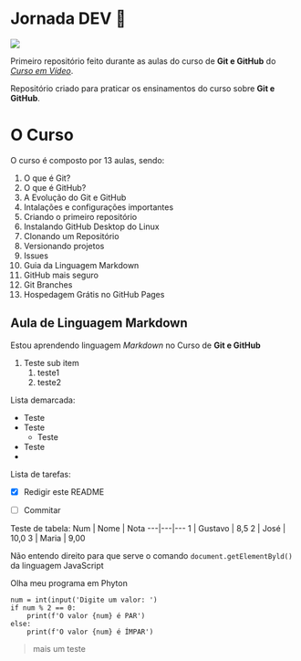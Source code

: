 # Jornada DEV 🖖

![](https://github.com/abarbaragomes/Jornada-DEV/assets/136185103/64d6cafe-5112-4c35-80ab-47a36a55cda9)

 Primeiro repositório feito durante as aulas do curso de **Git e GitHub** do *[Curso em Vídeo](https://www.youtube.com/live/xEKo29OWILE?feature=share)*.

 Repositório criado para praticar os ensinamentos do curso sobre **Git e GitHub**.


# O Curso

O curso é composto por 13 aulas, sendo:
1. O que é Git?
2. O que é GitHub?
3. A Evolução do Git e GitHub
4. Intalações e configurações importantes
5. Criando o primeiro repositório
6. Instalando GitHub Desktop do Linux
7. Clonando um Repositório
8. Versionando projetos
9. Issues
10. Guia da Linguagem Markdown
11. GitHub mais seguro
12. Git Branches
13. Hospedagem Grátis no GitHub Pages


## Aula de Linguagem Markdown
Estou aprendendo linguagem *Markdown* no Curso de **Git e GitHub**

1. Teste sub item
   1. teste1
   2. teste2

Lista demarcada:
* Teste
* Teste
   * Teste
* Teste
*

Lista de tarefas:
- [x] Redigir este README
- [ ] Commitar 


Teste de tabela:
Num | Nome | Nota
---|---|---
1 | Gustavo | 8,5
2 | José | 10,0
3 | Maria | 9,00

Não entendo direito para que serve o comando `document.getElementByld()` da linguagem JavaScript

Olha meu programa em Phyton
```
num = int(input('Digite um valor: ')
if num % 2 == 0:
    print(f'O valor {num} é PAR')
else:
    print(f'O valor {num} é ÍMPAR')
```

> mais um teste 

